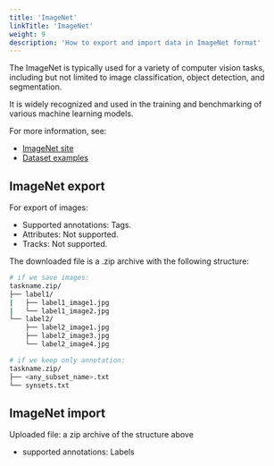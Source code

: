 ```yaml
---
title: 'ImageNet'
linkTitle: 'ImageNet'
weight: 9
description: 'How to export and import data in ImageNet format'
---
```


The ImageNet is typically used for a variety of computer vision tasks,
including but not limited to image classification, object detection,
and segmentation.

It is widely recognized and used in the training and
benchmarking of various machine learning models.

For more information, see:

- [ImageNet site](http://www.image-net.org)
- [Dataset examples](https://github.com/cvat-ai/datumaro/tree/v0.3/tests/assets/imagenet_dataset)

## ImageNet export

For export of images:

- Supported annotations: Tags.
- Attributes: Not supported.
- Tracks: Not supported.

The downloaded file is a .zip archive with the following structure:

```bash
# if we save images:
taskname.zip/
├── label1/
|   ├── label1_image1.jpg
|   └── label1_image2.jpg
└── label2/
    ├── label2_image1.jpg
    ├── label2_image3.jpg
    └── label2_image4.jpg

# if we keep only annotation:
taskname.zip/
├── <any_subset_name>.txt
└── synsets.txt

```

## ImageNet import

Uploaded file: a zip archive of the structure above

- supported annotations: Labels
